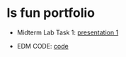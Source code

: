 # Is fun portfolio  

* Midterm Lab Task 1: [presentation 1](isfun/Readme.md)


* EDM CODE: [code](edm_code/Readme.md)
